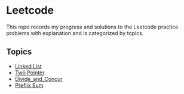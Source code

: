 # Leetcode
This repo records my progress and solutions to the Leetcode practice problems with explanation and is categorized by topics.

## Topics
- [Linked List](./Linked_List/)
- [Two Pointer](./Two_Pointer/)
- [Divide_and_Concur](./Divide_and_Concur/)
- [Preflix Sum](./Preflix_Sum/)

